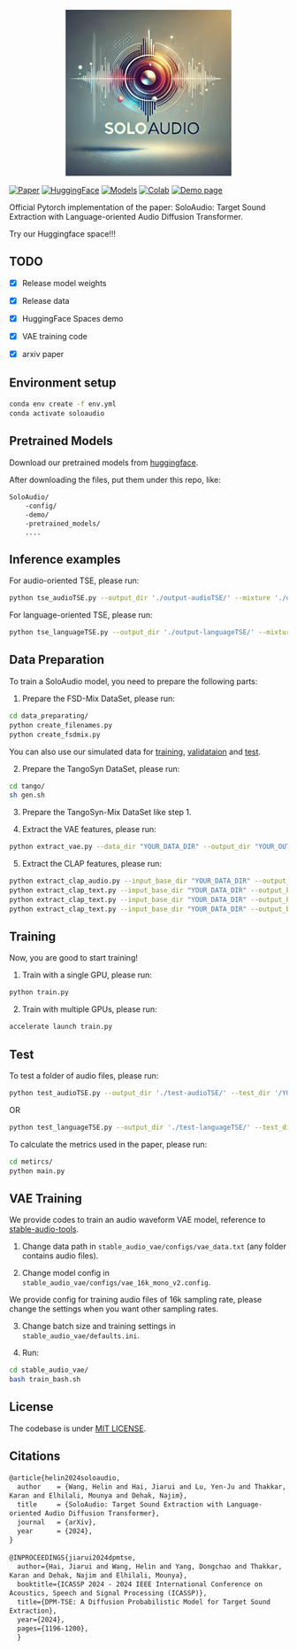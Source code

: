 <p align="center">
  <img src="demo/soloaudio.webp" alt="SoloAudio" width="300" height="300" style="max-width: 100%;">
</p>


[![Paper](https://img.shields.io/badge/arXiv-2409.08425-brightgreen.svg?style=flat-square)](https://arxiv.org/pdf/2409.08425)  [![HuggingFace](https://img.shields.io/badge/%F0%9F%A4%97%20Hugging%20Face-Spaces-blue)](https://huggingface.co/spaces/OpenSound/SoloAudio) [![Models](https://img.shields.io/badge/%F0%9F%A4%97%20Hugging%20Face-Models-blue)](https://huggingface.co/westbrook/SoloAudio)  [![Colab](https://colab.research.google.com/assets/colab-badge.svg)](https://colab.research.google.com/drive/)  [![Demo page](https://img.shields.io/badge/Audio_Samples-blue?logo=Github&style=flat-square)](https://wanghelin1997.github.io/SoloAudio-Demo/)

Official Pytorch implementation of the paper: SoloAudio: Target Sound Extraction with Language-oriented Audio Diffusion Transformer.

Try our Huggingface space!!!

## TODO
- [x] Release model weights
- [x] Release data
- [x] HuggingFace Spaces demo
- [x] VAE training code
- [x] arxiv paper


## Environment setup
```bash
conda env create -f env.yml
conda activate soloaudio
```

## Pretrained Models

Download our pretrained models from [huggingface](https://huggingface.co/westbrook/SoloAudio).

After downloading the files, put them under this repo, like:
```
SoloAudio/
    -config/
    -demo/
    -pretrained_models/
    ....
```

<!-- ## Gradio
### Run in colab

[![Open in Colab](https://colab.research.google.com/assets/colab-badge.svg)](https://colab.research.google.com/drive/1g4-Oqd1Fu9WfDFb-nicfxqsWIPvsGb91?usp=sharing)

### Run locally
After environment setup install additional dependencies:
```bash
apt-get install -y espeak espeak-data libespeak1 libespeak-dev
apt-get install -y festival*
apt-get install -y build-essential
apt-get install -y flac libasound2-dev libsndfile1-dev vorbis-tools
apt-get install -y libxml2-dev libxslt-dev zlib1g-dev
pip install -r gradio_requirements.txt
```

Run gradio server from terminal:
```bash
python gradio_app.py
```
It is ready to use on [default url](http://127.0.0.1:7860).

### How to use it
1. (optionally) Select models
2. Load models
3. Transcribe
4. Align
5. Run -->

## Inference examples
For audio-oriented TSE, please run:

```bash
python tse_audioTSE.py --output_dir './output-audioTSE/' --mixture './demo/1_mix.wav' --enrollment './demo/1_enrollment.wav'
```

For language-oriented TSE, please run:

```bash
python tse_languageTSE.py --output_dir './output-languageTSE/' --mixture './demo/1_mix.wav' --enrollment 'Acoustic guitar'
```


## Data Preparation
To train a SoloAudio model, you need to prepare the following parts:
1. Prepare the FSD-Mix DataSet, please run:
```bash
cd data_preparating/
python create_filenames.py
python create_fsdmix.py
```

You can also use our simulated data for [training](https://huggingface.co/westbrook/SoloAudio/blob/main/fsd-train-new.zip), [validataion](https://huggingface.co/westbrook/SoloAudio/blob/main/fsd-val.zip) and [test](https://huggingface.co/westbrook/SoloAudio/blob/main/fsd-test.zip).

2. Prepare the TangoSyn DataSet, please run:
```bash
cd tango/
sh gen.sh
```

3. Prepare the TangoSyn-Mix DataSet like step 1.

4. Extract the VAE features, please run:

```bash
python extract_vae.py --data_dir "YOUR_DATA_DIR" --output_dir "YOUR_OUTPUT_DIR"
```

5. Extract the CLAP features, please run:

```bash
python extract_clap_audio.py --input_base_dir "YOUR_DATA_DIR" --output_base_dir "YOUR_OUTPUT_DIR"
python extract_clap_text.py --input_base_dir "YOUR_DATA_DIR" --output_base_dir "YOUR_OUTPUT_DIR" --split 1
python extract_clap_text.py --input_base_dir "YOUR_DATA_DIR" --output_base_dir "YOUR_OUTPUT_DIR" --split 2
python extract_clap_text.py --input_base_dir "YOUR_DATA_DIR" --output_base_dir "YOUR_OUTPUT_DIR" --split 3
```

## Training

Now, you are good to start training!

1. Train with a single GPU, please run:
```bash
python train.py
```

2. Train with multiple GPUs, please run:
```bash
accelerate launch train.py
```

## Test
To test a folder of audio files, please run:

```bash
python test_audioTSE.py --output_dir './test-audioTSE/' --test_dir '/YOUR_PATH_TO_TEST/'
```

OR

```bash
python test_languageTSE.py --output_dir './test-languageTSE/' --test_dir '/YOUR_PATH_TO_TEST/'
```

To calculate the metrics used in the paper, please run:
```bash
cd metircs/
python main.py
```

## VAE Training

We provide codes to train an audio waveform VAE model, reference to [stable-audio-tools](https://github.com/Stability-AI/stable-audio-tools).

1. Change data path in `stable_audio_vae/configs/vae_data.txt` (any folder contains audio files).

2. Change model config in `stable_audio_vae/configs/vae_16k_mono_v2.config`. 

We provide config for training audio files of 16k sampling rate,  please change the settings when you want other sampling rates.

3. Change batch size and training settings in `stable_audio_vae/defaults.ini`.

4. Run:

```bash
cd stable_audio_vae/
bash train_bash.sh
```


## License
The codebase is under [MIT LICENSE](./LICENSE). 



## Citations
```
@article{helin2024soloaudio,
  author    = {Wang, Helin and Hai, Jiarui and Lu, Yen-Ju and Thakkar, Karan and Elhilali, Mounya and Dehak, Najim},
  title     = {SoloAudio: Target Sound Extraction with Language-oriented Audio Diffusion Transformer},
  journal   = {arXiv},
  year      = {2024},
}

@INPROCEEDINGS{jiarui2024dpmtse,
  author={Hai, Jiarui and Wang, Helin and Yang, Dongchao and Thakkar, Karan and Dehak, Najim and Elhilali, Mounya},
  booktitle={ICASSP 2024 - 2024 IEEE International Conference on Acoustics, Speech and Signal Processing (ICASSP)}, 
  title={DPM-TSE: A Diffusion Probabilistic Model for Target Sound Extraction}, 
  year={2024},
  pages={1196-1200},
  }

```
